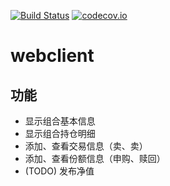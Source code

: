 [![Build Status](https://travis-ci.org/guhe/webclient.svg)](https://travis-ci.org/guhe/webclient)
[![codecov.io](https://codecov.io/github/guhe/webclient/coverage.svg)](https://codecov.io/github/guhe/webclient)

# webclient

## 功能
* 显示组合基本信息
* 显示组合持仓明细
* 添加、查看交易信息（卖、卖）
* 添加、查看份额信息（申购、赎回）
* (TODO) 发布净值

